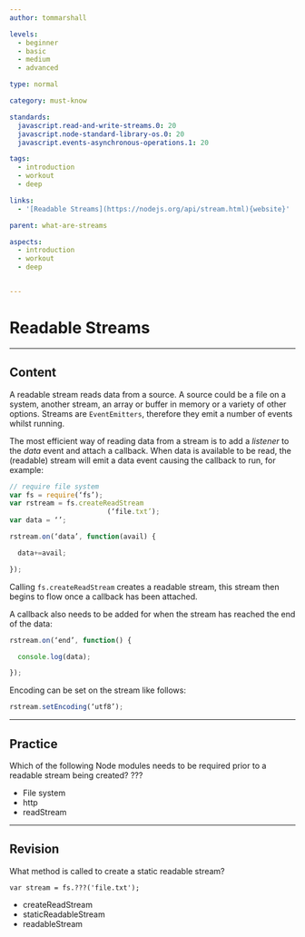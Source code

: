 ```yaml
---
author: tommarshall

levels:
  - beginner
  - basic
  - medium
  - advanced

type: normal

category: must-know

standards:
  javascript.read-and-write-streams.0: 20
  javascript.node-standard-library-os.0: 20
  javascript.events-asynchronous-operations.1: 20

tags:
  - introduction
  - workout
  - deep

links:
  - '[Readable Streams](https://nodejs.org/api/stream.html){website}'

parent: what-are-streams

aspects:
  - introduction
  - workout
  - deep


---
```


# Readable Streams

---
## Content

A readable stream reads data from a source. A source could be a file on a system, another stream, an array or buffer in memory or a variety of other options. Streams are `EventEmitters`, therefore they emit a number of events whilst running.

The most efficient way of reading data from a stream is to add a *listener* to the *data* event and attach a callback. When data is available to be read, the (readable) stream will emit a data event causing the callback to run, for example:

```javascript
// require file system
var fs = require(‘fs’);
var rstream = fs.createReadStream
                        (‘file.txt’);
var data = ‘’;

rstream.on(‘data’, function(avail) {

  data+=avail;

});
```
Calling `fs.createReadStream` creates a readable stream, this stream then begins to flow once a callback has been attached.

A callback also needs to be added for when the stream has reached the end of the data:
```javascript
rstream.on(‘end’, function() {

  console.log(data);

});
```

Encoding can be set on the stream like follows:
```javascript
rstream.setEncoding(‘utf8’);
```

---
## Practice

Which of the following Node modules needs to be required prior to a readable stream being created?
???


* File system
* http
* readStream

---
## Revision

What method is called to create a static readable stream?

```
var stream = fs.???('file.txt');
```

* createReadStream
* staticReadableStream
* readableStream
 
